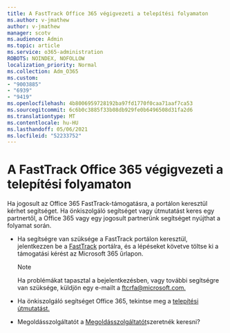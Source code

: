 ```yaml
---
title: A FastTrack Office 365 végigvezeti a telepítési folyamaton
ms.author: v-jmathew
author: v-jmathew
manager: scotv
ms.audience: Admin
ms.topic: article
ms.service: o365-administration
ROBOTS: NOINDEX, NOFOLLOW
localization_priority: Normal
ms.collection: Adm_O365
ms.custom:
- "9003885"
- "6939"
- "9419"
ms.openlocfilehash: 4b8006959728192ba97fd1770f0caa71aaf7ca53
ms.sourcegitcommit: 6c6b0c3885f33b08db929fe0b6496508d31fa2d6
ms.translationtype: MT
ms.contentlocale: hu-HU
ms.lasthandoff: 05/06/2021
ms.locfileid: "52233752"
---
```

# <a name="guided-office-365-setup-process-with-fasttrack"></a>A FastTrack Office 365 végigvezeti a telepítési folyamaton

Ha jogosult az Office 365 FastTrack-támogatásra, a portálon keresztül kérhet segítséget. Ha önkiszolgáló segítséget vagy útmutatást keres egy partnertől, a Office 365 vagy egy jogosult partnerünk segítséget nyújthat a folyamat során.

- Ha segítségre van szüksége a FastTrack portálon keresztül, jelentkezzen be a [FastTrack](https://go.microsoft.com/fwlink/?linkid=2125443) portálra, és a lépéseket követve töltse ki a támogatási kérést az Microsoft 365 űrlapon.

    > [!NOTE]
    > Ha problémákat tapasztal a bejelentkezésben, vagy további segítségre van szüksége, küldjön egy e-mailt a [ftcrfa@microsoft.com.](mailto:ftcrfa@microsoft.com)

- Ha önkiszolgáló segítséget Office 365, tekintse meg a [telepítési útmutatást.](https://go.microsoft.com/fwlink/?linkid=2125827)
- Megoldásszolgáltatót a [Megoldásszolgáltatót](https://go.microsoft.com/fwlink/?linkid=2125918)szeretnék keresni?